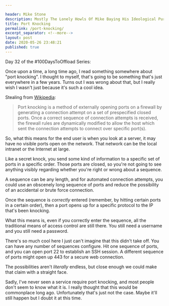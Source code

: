 ```yaml
---

header: Mike Stone
description: Mostly The Lonely Howls Of Mike Baying His Ideological Purity At The Moon
title: Port Knocking
permalink: /port-knocking/
excerpt_separator: <!--more-->
layout: post
date: 2020-05-26 23:48:21
published: true
---
```


Day 32 of the #100DaysToOffload Series:

Once upon a time, a long time ago, I read something somewhere about "port knocking". I thought to myself, that's going to be something that's just everywhere in a few years. Turns out I was wrong about that, but I really wish I wasn't just because it's such a cool idea.

<!--more-->

Stealing from [Wikipedia](https://en.wikipedia.org/wiki/Port_knocking):

>Port knocking is a method of externally opening ports on a firewall by generating a connection attempt on a set of prespecified closed ports. Once a correct sequence of connection attempts is received, the firewall rules are dynamically modified to allow the host which sent the connection attempts to connect over specific port(s).

So, what this means for the end user is when you look at a server, it may have no visible ports open on the network. That network can be the local intranet or the Internet at large. 

Like a secret knock, you send some kind of information to a specific set of ports in a specific order. Those ports are closed, so you're not going to see anything visibly regarding whether you're right or wrong about a sequence.

A sequence can be any length, and for automated connection attempts, you could use an obscenely long sequence of ports and reduce the possibility of an accidental or brute force connection.

Once the sequence is _correctly_ entered (remember, by hitting certain ports in a certain order), then a port opens up for a specific protocol to the IP that's been knocking.

What this means is, even if you correctly enter the sequence, all the traditional means of access control are still there. You still need a username and you still need a password.

There's so much cool here I just can't imagine that this didn't take off. You can have any number of sequences configure. Hit one sequence of ports, and you can open port 22 to establish an SSH session. A different sequence of ports might open up 443 for a secure web connection. 

The possibilities aren't _literally_ endless, but close enough we could make that claim with a straight face. 

Sadly, I've never seen a service require port knocking, and most people don't seem to know what it is. I really thought that this would be commonplace long ago. Unfortunately that's just not the case. Maybe it'll still happen but I doubt it at this time.